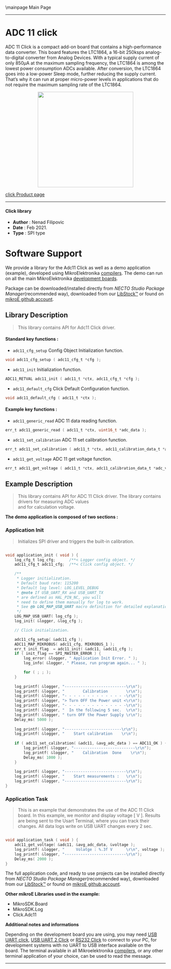 \mainpage Main Page

---
# ADC 11 click

ADC 11 Click is a compact add-on board that contains a high-performance data converter. This board features the LTC1864, a 16-bit 250ksps analog-to-digital converter from Analog Devices. With a typical supply current of only 850µA at the maximum sampling frequency, the LTC1864 is among the lowest power consumption ADCs available. After conversion, the LTC1864 goes into a low-power Sleep mode, further reducing the supply current. That’s why it can run at proper micro-power levels in applications that do not require the maximum sampling rate of the LTC1864.

<p align="center">
  <img src="https://download.mikroe.com/images/click_for_ide/adc11_click.png" height=300px>
</p>

[click Product page](https://www.mikroe.com/adc-11-click)

---


#### Click library

- **Author**        : Nenad Filipovic
- **Date**          : Feb 2021.
- **Type**          : SPI type


# Software Support

We provide a library for the Adc11 Click
as well as a demo application (example), developed using MikroElektronika
[compilers](https://www.mikroe.com/necto-studio).
The demo can run on all the main MikroElektronika [development boards](https://www.mikroe.com/development-boards).

Package can be downloaded/installed directly from *NECTO Studio Package Manager*(recommended way), downloaded from our [LibStock&trade;](https://libstock.mikroe.com) or found on [mikroE github account](https://github.com/MikroElektronika/mikrosdk_click_v2/tree/master/clicks).

## Library Description

> This library contains API for Adc11 Click driver.

#### Standard key functions :

- `adc11_cfg_setup` Config Object Initialization function.
```c
void adc11_cfg_setup ( adc11_cfg_t *cfg );
```

- `adc11_init` Initialization function.
```c
ADC11_RETVAL adc11_init ( adc11_t *ctx, adc11_cfg_t *cfg );
```

- `adc11_default_cfg` Click Default Configuration function.
```c
void adc11_default_cfg ( adc11_t *ctx );
```

#### Example key functions :

- `adc11_generic_read` ADC 11 data reading function.
```c
err_t adc11_generic_read ( adc11_t *ctx, uint16_t *adc_data );
```

- `adc11_set_calibration` ADC 11 set calibration function.
```c
err_t adc11_set_calibration ( adc11_t *ctx, adc11_calibration_data_t *adc_val );
```

- `adc11_get_voltage` ADC 11 get voltage function.
```c
err_t adc11_get_voltage ( adc11_t *ctx, adc11_calibration_data_t *adc_val, float *voltage );
```

## Example Description

> This library contains API for ADC 11 Click driver.
> The library contains drivers for measuring ADC values  
> and for calculation voltage.

**The demo application is composed of two sections :**

### Application Init

> Initializes SPI driver and triggers the built-in calibration.

```c

void application_init ( void ) {
    log_cfg_t log_cfg;      /**< Logger config object. */
    adc11_cfg_t adc11_cfg;  /**< Click config object. */

    /** 
     * Logger initialization.
     * Default baud rate: 115200
     * Default log level: LOG_LEVEL_DEBUG
     * @note If USB_UART_RX and USB_UART_TX 
     * are defined as HAL_PIN_NC, you will 
     * need to define them manually for log to work. 
     * See @b LOG_MAP_USB_UART macro definition for detailed explanation.
     */
    LOG_MAP_USB_UART( log_cfg );
    log_init( &logger, &log_cfg );

    // Click initialization.

    adc11_cfg_setup( &adc11_cfg );
    ADC11_MAP_MIKROBUS( adc11_cfg, MIKROBUS_1 );
    err_t init_flag  = adc11_init( &adc11, &adc11_cfg );
    if ( init_flag == SPI_MASTER_ERROR ) {
        log_error( &logger, " Application Init Error. " );
        log_info( &logger, " Please, run program again... " );

        for ( ; ; );
    }
    
    log_printf( &logger, "---------------------------\r\n");
    log_printf( &logger, "        Calibration        \r\n");
    log_printf( &logger, "- - - - - - - - - - - - - -\r\n");
    log_printf( &logger, "> Turn OFF the Power unit <\r\n");
    log_printf( &logger, "- - - - - - - - - - - - - -\r\n");
    log_printf( &logger, "  In the following 5 sec.  \r\n");
    log_printf( &logger, " turn OFF the Power Supply \r\n");
    Delay_ms( 5000 );
    
    log_printf( &logger, "-------------------------\r\n");
    log_printf( &logger, "    Start calibration    \r\n");
    
    if ( adc11_set_calibration( &adc11, &avg_adc_data ) == ADC11_OK ) {
        log_printf( &logger, "---------------------------\r\n");
        log_printf( &logger, "    Calibration  Done    \r\n");
        Delay_ms( 1000 );    
    }
    
    log_printf( &logger, "---------------------------\r\n");
    log_printf( &logger, "    Start measurements :   \r\n");
    log_printf( &logger, "---------------------------\r\n");
}

```

### Application Task

> This is an example that demonstrates the use of the ADC 11 Click board.
> In this example, we monitor and display voltage [ V ].
> Results are being sent to the Usart Terminal, where you can track their changes.
> All data logs write on USB UART changes every 2 sec.

```c

void application_task ( void ) {
    adc11_get_voltage( &adc11, &avg_adc_data, &voltage );
    log_printf( &logger, "     Volatge : %.3f V      \r\n", voltage );
    log_printf( &logger, "---------------------------\r\n");
    Delay_ms( 2000 );
}

```

The full application code, and ready to use projects can be installed directly from *NECTO Studio Package Manager*(recommended way), downloaded from our [LibStock&trade;](https://libstock.mikroe.com) or found on [mikroE github account](https://github.com/MikroElektronika/mikrosdk_click_v2/tree/master/clicks).

**Other mikroE Libraries used in the example:**

- MikroSDK.Board
- MikroSDK.Log
- Click.Adc11

**Additional notes and informations**

Depending on the development board you are using, you may need
[USB UART click](https://shop.mikroe.com/usb-uart-click),
[USB UART 2 Click](https://shop.mikroe.com/usb-uart-2-click) or
[RS232 Click](https://shop.mikroe.com/rs232-click) to connect to your PC, for
development systems with no UART to USB interface available on the board. The
terminal available in all Mikroelektronika
[compilers](https://shop.mikroe.com/compilers), or any other terminal application
of your choice, can be used to read the message.

---
